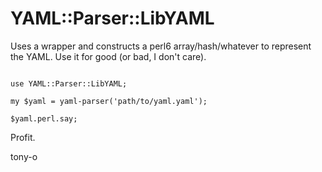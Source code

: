 # YAML::Parser::LibYAML

Uses a wrapper and constructs a perl6 array/hash/whatever to represent the YAML.  Use it for good (or bad, I don't care).

```perl6

use YAML::Parser::LibYAML;

my $yaml = yaml-parser('path/to/yaml.yaml');

$yaml.perl.say;
```

Profit.

tony-o
